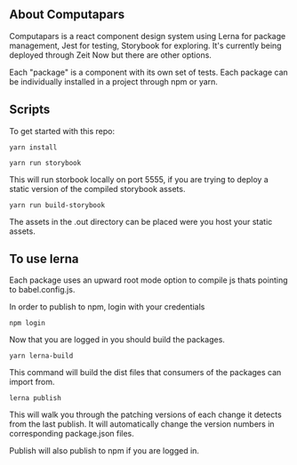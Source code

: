 ## About Computapars

Computapars is a react component design system using Lerna for package management, Jest for testing, Storybook for exploring. It's currently being deployed through Zeit Now but there are other options.

Each "package" is a component with its own set of tests. Each package can be individually installed in a project through npm or yarn.

## Scripts

To get started with this repo:

```
yarn install
```

```
yarn run storybook
```

This will run storbook locally on port 5555, if you are trying to deploy a static version of the compiled storybook assets.

```
yarn run build-storybook
```

The assets in the .out directory can be placed were you host your static assets.

## To use lerna

Each package uses an upward root mode option to compile js thats pointing to babel.config.js.

In order to publish to npm, login with your credentials

```
npm login
```

Now that you are logged in you should build the packages.

```
yarn lerna-build
```

This command will build the dist files that consumers of the packages can import from.

```
lerna publish
```

This will walk you through the patching versions of each change it detects from the last publish. It will automatically change the version numbers in corresponding package.json files.

Publish will also publish to npm if you are logged in.
